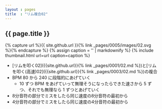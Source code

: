 ```yaml
---
layout : pages
title  : "リム複合02"
---
```


## {{ page.title }}

{% capture url %}{{ site.github.url }}{% link _pages/0005/images/02.svg %}{% endcapture %}
{% assign caption = '' | markdownify %}
{% include thumbnail.html url=url caption=caption %}

* [リムを叩く02]({{site.github.url}}{% link _pages/0001/02.md %})と[リムを叩く(高速)02]({{site.github.url}}{% link _pages/0003/02.md %})の複合
* BPM 80 から 240 に段階的にあげていく
  * 10 ずつ BPM をあげていって無理そうになったらできた速さから 5 ずつ、それでも無理なら 1 ずつとあげていく
* 8分音符の部分でミスをしたら同じ速度の8分音符の最初から
* 4分音符の部分でミスをしたら同じ速度の4分音符の最初から